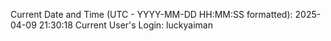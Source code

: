 Current Date and Time (UTC - YYYY-MM-DD HH:MM:SS formatted): 2025-04-09 21:30:18
Current User's Login: luckyaiman
